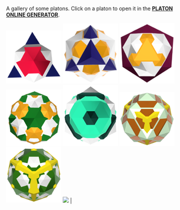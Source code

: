A gallery of some platons. Click on a platon to open it in the
**[<span color="orange">PLATON</span> ONLINE GENERATOR](../online)**.

[<img src="T1-T245-T351.png" width="150">](../online/?g=T1-T245-T351&m=69135d-6ffffff-6ff003f)
[<img src="T2-T359-T447.png" width="150">](../online/?g=T2-T359-T447&m=6130070-6ffffff-6ffae00)
[<img src="T2-T459-T547.png" width="150">](../online/?g=T2-T459-T547&m=670003c-6ffffff-2ffae00)
[<img src="T3-T432-T532.png" width="150">](../online/?g=T3-T432-T532&m=6801a-6ffffff-2ffae00)
[<img src="O3-T219-T361.png" width="150">](../online/?g=O3-T219-T361&m=629ffbf-6ffffff-64d40)
[<img src="C2-O224-O345.png" width="150">](../online/?g=C2-O224-O345&m=0ffea00-3d5f5d0-6b35f00)
[<img src="C2-O438-O343.png" width="150">](../online/?g=C2-O438-O343&m=0ffea00-3ffffff-6297500)
[<img src=".png" width="100">](../online/?) |
